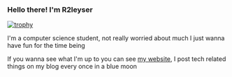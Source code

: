 ### Hello there! I'm R2leyser 
[![trophy](https://github-profile-trophy.vercel.app/?username=r2leyser&rank=-Unknown)](https://github.com/ryo-ma/github-profile-trophy)

I'm a computer science student, not really worried about much I just wanna have fun for the time being 

If you wanna see what I'm up to you can see [my website](https://www.r2leyser.tech), I post tech related things on my blog every once in a blue moon 
<!--
**R2leyser/R2leyser** is a ✨ _special_ ✨ repository because its `README.md` (this file) appears on your GitHub profile.

Here are some ideas to get you started:

- 🔭 I’m currently working on ...
- 🌱 I’m currently learning ...
- 👯 I’m looking to collaborate on ...
- 🤔 I’m looking for help with ...
- 💬 Ask me about ...
- 📫 How to reach me: ...
- 😄 Pronouns: ...
- ⚡ Fun fact: ...
-->

